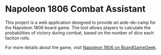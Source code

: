 # Napoleon 1806 Combat Assistant

This project is a web application designed to provide an aide-de-camp for the Napoleon 1806 board game. The tool allows players to calculate the probabilities of victory during combat, based on the number of dice each faction rolls.

For more details about the game, visit [Napoleon 1806 on BoardGameGeek](https://boardgamegeek.com/boardgame/217934/napoleon-1806).
